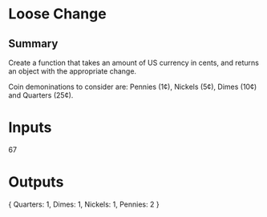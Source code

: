 # Loose Change

## Summary

Create a function that takes an amount of US currency in cents, and returns an object with the appropriate change. 

Coin demoninations to consider are: Pennies (1¢), Nickels (5¢), Dimes (10¢) and Quarters (25¢).

# Inputs
67

# Outputs
{ Quarters: 1, Dimes: 1, Nickels: 1, Pennies: 2 }
